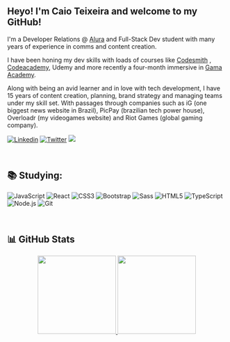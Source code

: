 ## Heyo! I'm Caio Teixeira and welcome to my GitHub!

I'm a Developer Relations @ [Alura](https://www.alura.com.br/) and Full-Stack Dev student with many years of experience in comms and content creation.

I have been honing my dev skills with loads of courses like [Codesmith](https://www.codesmith.io/) , [Codeacademy](https://www.codecademy.com/), Udemy and more recently a four-month immersive in [Gama Academy](https://www.gama.academy/).

Along with being an avid learner and in love with tech development, I have 15 years of content creation, planning, brand strategy and managing teams under my skill set. With passages through companies such as iG (one biggest news website in Brazil), PicPay (brazilian tech power house), Overloadr (my videogames website) and Riot Games (global gaming company).

[![Linkedin](https://img.shields.io/badge/-LinkedIn-%230077B5.svg?style=for-the-badge&logo=Linkedin&logoColor=white&link=https://www.linkedin.com/in/caioteixeira/)](https://www.linkedin.com/in/caioteixeira/)
[![Twitter](https://img.shields.io/badge/-Twitter-%231DA1F2.svg?style=for-the-badge&logo=twitter&logoColor=white&link=https://twitter.com/caio_o_teixeira)](https://twitter.com/caio_o_teixeira)
<a href = "mailto:cepteixeira@gmail.com"><img src="https://img.shields.io/badge/-Gmail-%23333?style=for-the-badge&logo=gmail&logoColor=white" target="_blank"></a>

<br>

## :books: Studying:

![JavaScript](https://img.shields.io/badge/-JavaScript-%23323330?style=for-the-badge&logo=javascript)
![React](https://img.shields.io/badge/React-20232A?style=for-the-badge&logo=react&logoColor=61DAFB)
![CSS3](https://img.shields.io/badge/css3-%231572B6.svg?style=for-the-badge&logo=css3&logoColor=white)
![Bootstrap](https://img.shields.io/badge/bootstrap-%23563D7C.svg?style=for-the-badge&logo=bootstrap&logoColor=white)
![Sass](https://img.shields.io/badge/Sass-323330?style=for-the-badge&logo=sass&logoColor=cc6699)
![HTML5](https://img.shields.io/badge/html5-%23323330.svg?style=for-the-badge&logo=html5&logoColor=E34F26)
![TypeScript](https://img.shields.io/badge/TypeScript-323330?style=for-the-badge&logo=typescript&logoColor=007ACC)
![Node.js](https://img.shields.io/badge/Node.js-323330?style=for-the-badge&logo=nodedotjs&logoColor=339933)
![Git](https://img.shields.io/badge/git-%23F05033.svg?style=for-the-badge&logo=git&logoColor=white)

<br>

## :bar_chart: GitHub Stats

<p align="center">
<a href="https://github.com/ceptex">
  <img height="180em" src="https://github-readme-stats-eight-theta.vercel.app/api?username=ceptex&show_icons=true&theme=algolia&include_all_commits=true&count_private=true"/>
  <img height="180em" src="https://github-readme-stats-eight-theta.vercel.app/api/top-langs/?username=ceptex&layout=compact&langs_count=8&theme=algolia"/>
</a>
</p>
